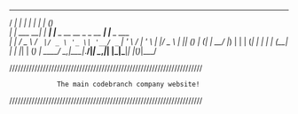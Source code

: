    _____          _      _                          _       _       
  / ____|        | |    | |                        | |     (_)      
 | |     ___   __| | ___| |__  _ __ __ _ _ __   ___| |__    _  ___  
 | |    / _ \ / _` |/ _ \ '_ \| '__/ _` | '_ \ / __| '_ \  | |/ _ \ 
 | |___| (_) | (_| |  __/ |_) | | | (_| | | | | (__| | | |_| | (_) |
  \_____\___/ \__,_|\___|_.__/|_|  \__,_|_| |_|\___|_| |_(_)_|\___/ 
                                                                    
                                                                    
/////////////////////////////////////////////////////////////////////

                The main codebranch company website!

/////////////////////////////////////////////////////////////////////